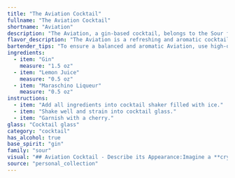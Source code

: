 ```yaml
---
title: "The Aviation Cocktail"
fullname: "The Aviation Cocktail"
shortname: "Aviation"
description: "The Aviation, a gin-based cocktail, belongs to the Sour family, characterized by its tart, citrusy profile. Created in the early 20th century, this classic drink is often attributed to Hugo Ensslin, a renowned bartender at the Hotel Wallick in New York City. "
flavor_description: "The Aviation is a refreshing and aromatic cocktail. The gin provides a crisp, juniper-forward base, while the lemon juice adds a bright acidity. Maraschino liqueur contributes a delicate sweetness and a subtle cherry note. The combination results in a balanced and complex flavor profile that is both sophisticated and approachable. "
bartender_tips: "To ensure a balanced and aromatic Aviation, use high-quality gin with juniper forward notes. Freshly squeezed lemon juice is crucial, so avoid bottled. Maraschino liqueur should be high-quality, not overly sweet. Shake well with ice to chill and dilute, then strain into a chilled coupe glass. Garnish with a lemon twist, expressing oils over the drink before dropping it in.  "
ingredients:
  - item: "Gin"
    measure: "1.5 oz"
  - item: "Lemon Juice"
    measure: "0.5 oz"
  - item: "Maraschino Liqueur"
    measure: "0.5 oz"
instructions:
  - item: "Add all ingredients into cocktail shaker filled with ice."
  - item: "Shake well and strain into cocktail glass."
  - item: "Garnish with a cherry."
glass: "Cocktail glass"
category: "cocktail"
has_alcohol: true
base_spirit: "gin"
family: "sour"
visual: "## Aviation Cocktail - Describe its Appearance:Imagine a **crystal-clear glass** filled with a beautiful **pale pink hue**, almost like a **sunset over the ocean**. The drink is **garnished with a delicate cherry** perched on the rim, adding a touch of **vibrant red** to the scene. **Tiny bubbles** rise from the depths of the glass, gently **shimmering** in the light. The **sweet aroma** of **maraschino cherry** mingles with the **tangy scent** of **lemon juice** and the **subtle, juniper-forward notes** of **gin**.**Describe the following aspects of the Aviation in detail:*** **Color:** What is the exact shade of pink? Does it lean towards a pale blush or a deeper, richer hue?* **Clarity:** Is it crystal clear or slightly cloudy? Are there any visible particles?* **Texture:**  Are there any layers or separation?  How does the drink look when it's swirled?* **Garnish:** Describe the cherry in detail. Is it a whole cherry or a slice?  How does it sit on the rim?* **Glass:** Is it a coupe, martini, or other type of glass? What is its shape and material?**Remember to evoke the senses and create a vivid image of this classic cocktail.** "
source: "personal_collection"
---
```



